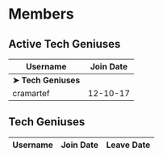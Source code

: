 # Members

## Active Tech Geniuses

|**Username**|**Join Date**|
|------------|-------------|
|**➤ Tech Geniuses**||
|cramartef|12-10-17|

## Tech Geniuses

|**Username**|**Join Date**|**Leave Date**|
|------------|-------------|--------------|
